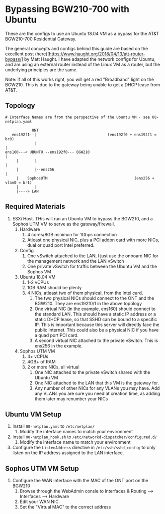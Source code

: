 # Bypassing BGW210-700 with Ubuntu

These are the configs to use an Ubuntu 18.04 VM as a bypass for the AT&T BGW210-700 Residential Gateway.

The general concepts and configs behind this guide are based on the excellent post (here)[https://www.haught.org/2018/04/13/att-router-bypass/] by Matt Haught. I have adapted the network configs for Ubuntu, and am using an external router instead of the Linux VM as a router, but the underlying principles are the same.

Note: If all of this works right, you will get a red "Broadband" light on the BGW210. This is due to the gateway being unable to get a DHCP lease from AT&T.

## Topology

```
# Interface Names are from the perspective of the Ubuntu VM - see 00-netplan.yaml

            ONT 
   ens192f1--|                                (ens192f0 + ens192f1 = br0)
             |                                                        |
ens160---< UBUNTU --ens192f0--- BGW210                                |
     |       |                                                        |
     |       |--ens256                                                |
     |    SophosUTM                                       (ens256 + vlan0 = br1)
     |       | 
     |----> LAN
```

## Required Materials

1. ESXi Host. THis will run an Ubuntu VM to bypass the BGW210, and a Sophos UTM VM to serve as the gateway/firewall.
    1. Hardware
        1. 4 cores/8GB minimun for 1Gbps connection
        1. Atleast one physical NIC, plus a PCI addon card with more NICs, dual or quad port Intel preferred.
    1. Config
        1. One vSwitch attached to the LAN, I just use the onboard NIC for the management network and the LAN vSwitch
        1. One private vSwitch for traffic between the Ubuntu VM and the Sophos VM
    1. Ubuntu 18.04 VM
        1. 1-2 vCPUs
        1. 1GB RAM should be plenty
        1. 4 NICs, atleast two of them physical, from the Intel card.
            1. The two physical NICs should connect to the ONT and the BGW210. They are ens192f0/1 in the above topology
            1. One virtual NIC (in the example, ens160) should connect to the standard LAN. This should have a static IP address or a static DHCP lease, so that SSHD can be bound to a specific IP. This is important because this server will directly face the public internet. This could also be a physical NIC if you have a quad port PCI card.
            1. A second virtual NIC attached to the private vSwitch. This is ens256 in the example.
    1. Sophos UTM VM
        1. 4+ vCPUs
        1. 4GB+ of RAM
        1. 2 or more NICs, all virtual
            1. One NIC attached to the private vSwitch shared with the Ubuntu VM
            1. One NIC attached to the LAN that this VM is the gateway for.
            1. Any number of other NICs for any VLANs you may have. Add any VLANs you are sure you need at creation time, as adding them later may renumber your NICs

## Ubuntu VM Setup

1. Install `00-netplan.yaml` to `/etc/netplan/`
    1. Modify the interface names to match your environment
1. Install `00-netplan_hook.sh` to `/etc/networkd-dispatcher/configured.d/`
    1. Modify the interface name to match your environment
1. Configure the `ListenAddress` directive in `/etc/ssh/sshd_config` to only listen on the IP address assigned to the LAN interface.

## Sophos UTM VM Setup

1. Configure the WAN interface with the MAC of the ONT port on the BGW210
    1. Browse through the WebAdmin consle to Interfaces & Routing --> Interfaces --> Hardware
    1. Edit your WAN NIC
    1. Set the "Virtual MAC" to the correct address